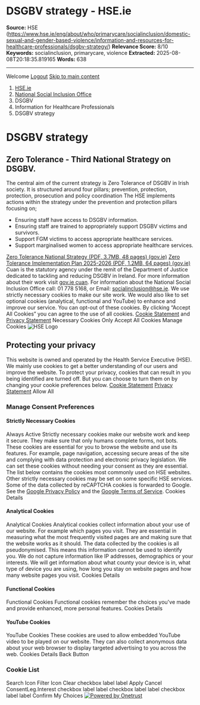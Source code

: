 # DSGBV strategy - HSE.ie

**Source:** HSE (https://www.hse.ie/eng/about/who/primarycare/socialinclusion/domestic-sexual-and-gender-based-violence/information-and-resources-for-healthcare-professionals/dsgbv-strategy/)
**Relevance Score:** 8/10
**Keywords:** socialinclusion, primarycare, violence
**Extracted:** 2025-08-08T20:18:35.819165
**Words:** 638

---

Welcome [Logout](javascript:logout\(\))
[Skip to main content](https://www.hse.ie/eng/about/who/primarycare/socialinclusion/domestic-sexual-and-gender-based-violence/information-and-resources-for-healthcare-professionals/dsgbv-strategy/#main)
  1. [ HSE.ie ](https://www.hse.ie/)
  2. [National Social Inclusion Office](https://www.hse.ie/eng/about/who/primarycare/socialinclusion/)
  3. DSGBV
  4. Information for Healthcare Professionals
  5. DSGBV strategy


# DSGBV strategy
## Zero Tolerance - Third National Strategy on DSGBV.
The central aim of the current strategy is Zero Tolerance of DSGBV in Irish society. It is structured around four pillars; prevention, protection, protection, prosecution and policy coordination
The HSE implements actions within the strategy under the prevention and protection pillars focusing on;
  * Ensuring staff have access to DSGBV information.
  * Ensuring staff are trained to appropriately support DSGBV victims and survivors.
  * Support FGM victims to access appropriate healthcare services.
  * Support marginalised women to access appropriate healthcare services.


[Zero Tolerance National Strategy (PDF, 3.7MB, 48 pages) (gov.ie)](https://assets.gov.ie/static/documents/third-national-domestic-sexual-and-gender-based-violence-strategy.pdf)
[Zero Tolerance Implementation Plan 2025-2026 (PDF, 1.2MB, 64 pages) (gov.ie)](https://assets.gov.ie/static/documents/Zero_Tolerance_Implementation_Plan_2025-2026.pdf)
Cuan is the statutory agency under the remit of the Department of Justice dedicated to tackling and reducing DSGBV in Ireland. For more information about their work visit [gov.ie cuan](https://www.gov.ie/en/campaigns/09288-cuan/). 
For information about the National Social Inclusion Office call: 01 778 5168, or Email: socialinclusion@hse.ie.
We use strictly necessary cookies to make our site work. We would also like to set optional cookies (analytical, functional and YouTube) to enhance and improve our service. You can opt-out of these cookies. By clicking “Accept All Cookies” you can agree to the use of all cookies. [Cookie Statement](https://www2.hse.ie/cookie-statement/) and [Privacy Statement](https://www2.hse.ie/privacy-statement/)
Necessary Cookies Only Accept All Cookies
Manage Cookies
![HSE Logo](https://cdn.cookielaw.org/logos/89445709-94e1-4e52-b838-78494b4c198f/c1d9d3c4-a935-4029-94c6-875e8022919d/bca34155-3309-4ac7-818e-324a0db0a2c3/HSELogoGreen.png)
## Protecting your privacy
This website is owned and operated by the Health Service Executive (HSE). We mainly use cookies to get a better understanding of our users and improve the website. To protect your privacy, cookies that can result in you being identified are turned off. But you can choose to turn them on by changing your cookie preferences below. [Cookie Statement](https://www2.hse.ie/cookie-statement/) [Privacy Statement](https://www2.hse.ie/privacy-statement/)
Allow All
###  Manage Consent Preferences
#### Strictly Necessary Cookies
Always Active
Strictly necessary cookies make our website work and keep it secure. They make sure that only humans complete forms, not bots. These cookies are essential for you to browse the website and use its features. For example, page navigation, accessing secure areas of the site and complying with data protection and electronic privacy legislation. We can set these cookies without needing your consent as they are essential. The list below contains the cookies most commonly used on HSE websites. Other strictly necessary cookies may be set on some specific HSE services. Some of the data collected by reCAPTCHA cookies is forwarded to Google. See the [Google Privacy Policy](https://policies.google.com/privacy) and the [Google Terms of Service](https://policies.google.com/terms). 
Cookies Details‎
#### Analytical Cookies
Analytical Cookies
Analytical cookies collect information about your use of our website. For example which pages you visit. They are essential in measuring what the most frequently visited pages are and making sure that the website works as it should. The data collected by the cookies is all pseudonymised. This means this information cannot be used to identify you. We do not capture information like IP addresses, demographics or your interests. We will get information about what county your device is in, what type of device you are using, how long you stay on website pages and how many website pages you visit.
Cookies Details‎
#### Functional Cookies
Functional Cookies
Functional cookies remember the choices you've made and provide enhanced, more personal features.
Cookies Details‎
#### YouTube Cookies
YouTube Cookies
These cookies are used to allow embedded YouTube video to be played on our website. They can also collect anonymous data about your web browser to display targeted advertising to you across the web.
Cookies Details‎
Back Button
### Cookie List
Search Icon
Filter Icon
Clear
checkbox label label
Apply Cancel
ConsentLeg.Interest
checkbox label label
checkbox label label
checkbox label label
Confirm My Choices
[![Powered by Onetrust](https://cdn.cookielaw.org/logos/static/powered_by_logo.svg)](https://www.onetrust.com/products/cookie-consent/)